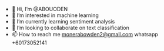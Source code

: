 - 👋 Hi, I’m @ABOUODEN
- 👀 I’m interested in machine learning 
- 🌱 I’m currently learning sentiment analysis
- 💞️ I’m looking to collaborate on text classification
- 📫 How to reach me monerabowden2@gmail.com whatsapp +60173052141

<!---
ABOUODEN/ABOUODEN is a ✨ special ✨ repository because its `README.md` (this file) appears on your GitHub profile.
You can click the Preview link to take a look at your changes.
--->
